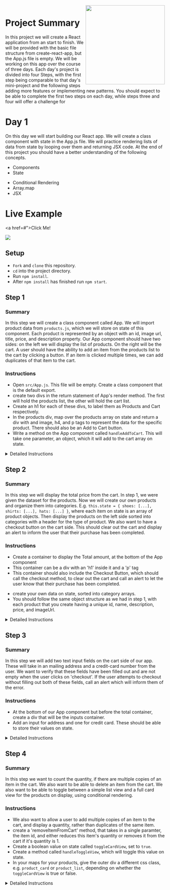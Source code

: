<img src="https://s3.amazonaws.com/devmountain/readme-logo.png" width="250" align="right">

# Project Summary

In this project we will create a React application from an start to finish. We will be provided with the basic file structure from create-react-app, but the App.js file is empty. We will be working on this app over the course of three days. Each day's project is divided into four Steps, with the first step being comparable to that day's mini-project and the following steps adding more features or implementing new patterns. You should expect to be able to complete the first two steps on each day, while steps three and four will offer a challenge for 


# Day 1

On this day we will start building our React app. We will create a class component with state in the App.js file. We will practice rendering lists of data from state by looping over them and returning JSX code. At the end of this project you should have a better understanding of the following concepts.

- Components
- State
* Conditional Rendering
* Array.map
* JSX


# Live Example

<a href=#">Click Me!</a>

<img src="#" />

## Setup

- `Fork` and `clone` this repository.
- `cd` into the project directory.
- Run `npm install`.
- After `npm install` has finished run `npm start`.

## Step 1

### Summary

In this step we will create a class component called App. We will import product data from `products.js`, which we will store on state of this component. Each product is represented by an object with an id, image url, title, price, and description property. Our App component should have two sides: on the left we will display the list of products. On the right will be the cart. A user should have the ability to add an item from the products list to the cart by clicking a button. If an item is clicked multiple times, we can add duplicates of that item to the cart.

### Instructions

- Open `src/App.js`. This file will be empty. Create a class component that is the default export.
- create two divs in the return statement of App's render method. The first will hold the products list, the other will hold the cart list.
- Create an h1 for each of these divs, to label them as Products and Cart respectively.
- In the products div, map over the products array on state and return a div with and image, h4, and p tags to represent the data for the specific product. There should also be an Add to Cart button.
- Write a method on the App component called `handleAddToCart`. This will take one parameter, an object, which it will add to the cart array on state.

<details>

<summary> Detailed Instructions </summary>

<br />

Let's begin by opening `src/App.js`. Create a class component called App that is the default export.

```js
import React, { Component } from "react";

export default class App extends Component {}
```

Now we need to import the product data from `products.js`, and set it to state.

```js
import products from "./products.js";
```

...

```js
constructor(props) {
    super(props);
    this.state = {
        products: products,
        cart: []
    }
}
```

Create two sections within app, with an h1 in each. These are the containers for the Products and Cart.

```js
render(){
    return(
        <div className="App">
            <section className="products">
                <h1>Products</h1>
            </section>
            <section className="cart">
                <h1>Cart</h1>
            </section>
        </div>
    )
}
```

Within the products section, map over the product data on state, in order to render the image, name, description and price into JSX. Also add an Add to Cart button.

```js
<section className="App">
  {this.state.products.map(item => (
    <div>
      <img src={item.imageUrl} />
      <h4>{item.name}</h4>
      <p>{item.description}</p>
      <p>{item.price}</p>
      <button>Add to Cart</button>
    </div>
  ))}
</section>
```

Now map over the cart array, and display that data within the cart component. Only display the name, description, and price.

```js
<section className="cart">
  {this.state.cart.map(item => (
    <div>
      <h4>{item.name}</h4>
      <p>{item.description}</p>
      <p>{item.price}</p>
    </div>
  ))}
</section>
```

Write a method called `addItemToCart`, that will add the item to the cart array on state. Make sure to create a deep copy of the cart array, to avoid modifying state directly.

```js
addToCart(item){
    const newCart = this.state.cart.map( cartItem => {
        return {
            id:          cartItem.id,
            name:        cartItem.name,
            description: cartItem.description,
            price:       cartItem.price,
            imageUrl:    cartItem.imageUrl
        }
    })
    newCart.push(item)
    this.setState({
        cart: newCart
    })
}
```

Now use this method as the onclick for our Add to Cart button.

```js
<button onClick={() => this.addToCart(item)}> Add to Cart </button>
```

</details>

## Step 2

### Summary

In this step we will display the total price from the cart. In step 1, we were given the dataset for the products. Now we will create our own products and organize them into categories. E.g. `this.state = { shoes: [...], shirts: [...], hats: [...] }`, where each item on state is an array of product objects. Then display the products on the left side sorted into categories with a header for the type of product. We also want to have a checkout button on the cart side. This should clear out the cart and display an alert to inform the user that their purchase has been completed.

### Instructions

- Create a container to display the Total amount, at the bottom of the App component
- This container can be a div with an 'h1' inside it and a 'p' tag
- This container should also include the Checkout Button, which should call the checkout method, to clear out the cart and call an alert to let the user know that their purchase has been completed.
* create your own data on state, sorted into category arrays.
* You should follow the same object structure as we had in step 1, with each product that you create having a unique id, name, description, price, and imageUrl.
<details>
<summary> Detailed Instructions </summary>

Here we will create the Total container. Use the Array.reduce method to sum up the total cost.

```js
<div className="total">
    <h1>TOTAL</h1>
    <p>${
        this.state.cart.reduce((accumulator, current) => (accumulator += current.price), 0)
        }
    </p>
    <button onClick={this.checkout}>Checkout</button>
</div>
```
checkout method on App component
```js
checkout = () => {
    this.setState({
        cart: []
    });
    alert('Purchase is complete!');
}
```

Here we will create our own categories of products on state
```js
this.state = {
    cart: [],
    hats: [
        {
            id: 1,
            name: 'Fisherman\'s Hat',
            description: 'Headgear commonly used by fishermen. Increases fishing skill marginally.',
            price: 12.99,
            imageUrl: ''
        },
        {
            id: 2, 
            name: 'Metal Hat',
            description: 'Uncomfortable, but sturdy.',
            price: 8.99,
            imageUrl: ''
        }
    ],
    beachGear: [
        {
            id: 3,
            name: 'Tent',
            description: 'Portable shelter.',
            price: 32.99,
            imageUrl: ''
        }
    ]
}
```
Once we have created these product category arrays, we will display them in sections for each category. 
```js
<div className="products">
    <h1>PRODUCTS</h1>
    <h2>Hats</h2>
    {
        this.state.hats.map( item => {
            return(
                <div>
                    <img src={item.imageUrl} />
                    <h4>{item.name}</h4>
                    <p>{item.descrition}</p>
                    <p>{item.price}</p>
                    <button onClick={()=> this.addItemToCart(item)}> Add to Cart </button>
                </div>
            )
        })
    }
    <h2>Beach Gear</h2>
    {
        // ... same as above
    }
</div>
```
</details>

## Step 3

### Summary

In this step we will add two text input fields on the cart side of our app. These will take in an mailing address and a credit-card number from the user. We want to verify that these fields have been filled out and are not empty when the user clicks on 'checkout'. If the user attempts to checkout without filling out both of these fields, call an alert which will inform them of the error.

### Instructions

* At the bottom of our App component but before the total container, create a div that will be the inputs container. 
* Add an input for address and one for credit card. These should be able to store their values on state.

<details><summary>Detailed Instructions</summary>

Add an inputs container, which will allow the user to enter an address and credit card number.
These input fields should store their value on state, using an onChange event listener. 
```js
<div className="inputs">
    <input placeholder="address" value={this.state.address} onChange={ this.handleAddressInput } />
    <input placeholder="credit card number" value={this.state.creditCard} onChange={this.handleCreditCardInput} />
</div>
```
Now we want to make sure that the user has entered in the required data when they attempt to check out. So we will edit the checkout method to check for this data.
```js
checkout = () => {
    if(!this.state.address || !this.state.creditCard) {
        alert( "Please fill out the required fields" )
    } else {
        alert( "Purchase complete!" )
        this.setState({
            cart: []
        })
    }
}
```

</details>

## Step 4

### Summary

In this step we want to count the quantity, if there are multiple copies of an item in the cart. We also want to be able to delete an item from the cart. We also want to be able to toggle between a simple list view and a full card view for the products on display, using conditional rendering.

### Instructions

* We also want to allow a user to add multiple copies of an item to the cart, and display a quantity, rather than duplicates of the same item. 
* create a 'removeItemFromCart' method, that takes in a single paramter, the item id, and either reduces this item's quantity or removes it from the cart if it's quantity is 1.
* Create a boolean value on state called `toggleCardView`, set to `true`. 
* Create a method called `handleToggleView`, which will toggle this value on state.
* In your maps for your products, give the outer div a different css class, e.g. `product_card` or `product_list`, depending on whether the `toggleCardView` is true or false.

<details>
<summary> Detailed Instructions </summary>

In order to start keeping track of cart quantity, we need to modify our add to cart method.
```js
addItemToCart( item ) {
    const newCart = this.state.cart.map( cartItem => {
        return {
            id: cartItem.id,
            name: cartItem.name,
            description: cartItem.description,
            price: cartItem.price,
            imageUrl: cartItem.imageUrl,
            quantity: cartItem.quantity
        }
    })
    const itemIndex = newCart.findIndex( cartItem => cartItem.id === item.id)
    if (itemIndex !== !1){
        newCart[itemIndex].quantity++
    } else {
        item.quantity = 1
        newCart.push(item)
    }
    this.setState({
        cart: newCart
    })
}
```
Now let's create a delete item method
```js
removeItemFromCart( id ) {
    const newCart = this.state.cart.map( cartItem => {
        return {
            id: cartItem.id,
            name: cartItem.name,
            description: cartItem.description,
            price: cartItem.price,
            imageUrl: cartItem.imageUrl,
            quantity: cartItem.quantity
        }
    })
    const itemIndex = newCart.findIndex( cartItem => cartItem.id === id)
    if(newCart[itemIndex].quantity === 1){
        newCart.splice(itemIndex,1)
    } else {
        newCart[itemIndex].quantity--
    }
    this.setState({
        cart: newCart
    })
}
```
</details>